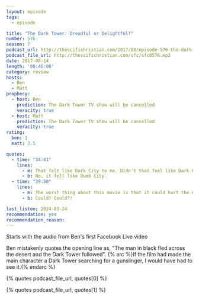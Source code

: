 ```yaml
---
layout: episode
tags:
  - episode

title: "The Dark Tower: Dreadful or Delightful?"
number: 576
season: 7
podcast_url: http://thescifichristian.com/2017/08/episode-576-the-dark-tower-dreadful-or-delightful/
podcast_file_url: http://thescifichristian.com/sfc/sfc0576.mp3
date: 2017-08-14
length: '00:46:00'
category: review
hosts:
  - Ben
  - Matt
prophecy:
  - host: Ben
    prediction: The Dark Tower TV show will be cancelled
    veracity: true
  - host: Matt
    prediction: The Dark Tower TV show will be cancelled
    veracity: true
rating:
  ben: 1
  matt: 3.5

quotes:
  - time: "34:41"
    lines:
      - m: That felt like Dark City to me. Didn't that feel like Dark City?
      - b: No, it felt like Dumb City.
  - time: "39:50"
    lines:
      - m: The worst thing about this movie is that it could hurt the name 'Dark Tower'—
      - b: Could? Could?!

last_listen: 2024-03-24
recommendation: yes
recommendation_reason: 
---
```


Starts with the audio from Ben's first Facebook Live video

Ben mistakenly quotes the opening line as, "The man in black fled across the desert and the Dark Tower followed". {% arc %}If the film had made the main character a Dark Tower searching for a gunslinger, I would have had to see it.{% endarc %}

{% quotes podcast_file_url, quotes[0] %}

{% quotes podcast_file_url, quotes[1] %}
